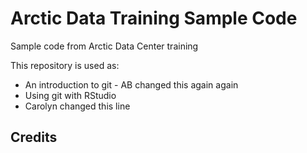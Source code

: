 # Arctic Data Training Sample Code
Sample code from Arctic Data Center training

This repository is used as:

* An introduction to git - AB changed this again again
* Using git with RStudio
* Carolyn changed this line

## Credits

